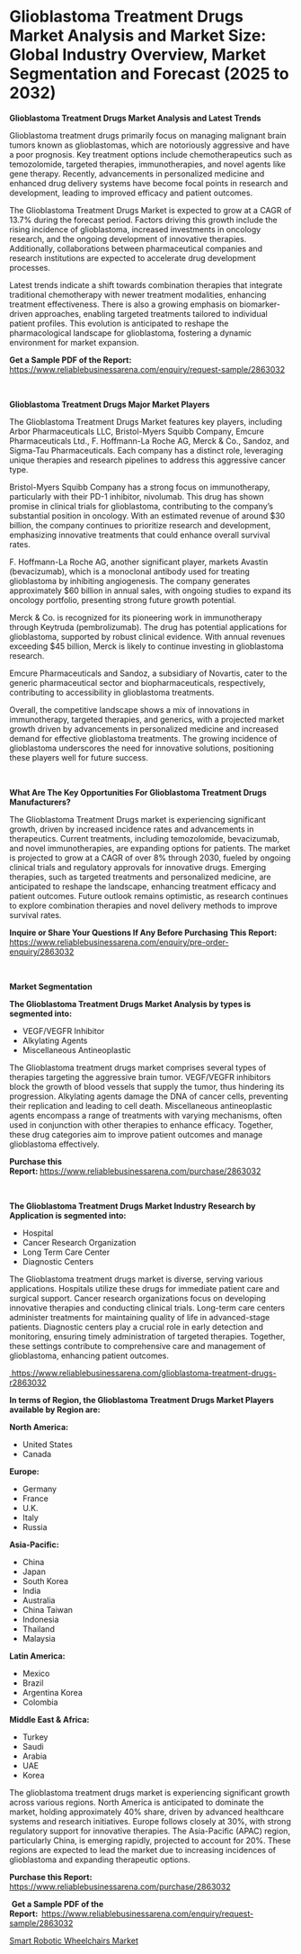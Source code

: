 <p><h1>Glioblastoma Treatment Drugs Market Analysis and Market Size: Global Industry Overview, Market Segmentation and Forecast (2025 to 2032)</h1></p><p><strong>Glioblastoma Treatment Drugs Market Analysis and Latest Trends</strong></p>
<p><p>Glioblastoma treatment drugs primarily focus on managing malignant brain tumors known as glioblastomas, which are notoriously aggressive and have a poor prognosis. Key treatment options include chemotherapeutics such as temozolomide, targeted therapies, immunotherapies, and novel agents like gene therapy. Recently, advancements in personalized medicine and enhanced drug delivery systems have become focal points in research and development, leading to improved efficacy and patient outcomes.</p><p>The Glioblastoma Treatment Drugs Market is expected to grow at a CAGR of 13.7% during the forecast period. Factors driving this growth include the rising incidence of glioblastoma, increased investments in oncology research, and the ongoing development of innovative therapies. Additionally, collaborations between pharmaceutical companies and research institutions are expected to accelerate drug development processes.</p><p>Latest trends indicate a shift towards combination therapies that integrate traditional chemotherapy with newer treatment modalities, enhancing treatment effectiveness. There is also a growing emphasis on biomarker-driven approaches, enabling targeted treatments tailored to individual patient profiles. This evolution is anticipated to reshape the pharmacological landscape for glioblastoma, fostering a dynamic environment for market expansion.</p></p>
<p><strong>Get a Sample PDF of the Report:&nbsp;</strong> <a href="https://www.reliablebusinessarena.com/enquiry/request-sample/2863032?utm_campaign=2517&utm_medium=2&utm_source=Github&utm_content=ia&utm_term=12032025&utm_id=glioblastoma-treatment-drugs">https://www.reliablebusinessarena.com/enquiry/request-sample/2863032</a></p>
<p>&nbsp;</p>
<p><strong>Glioblastoma Treatment Drugs Major Market Players</strong></p>
<p><p>The Glioblastoma Treatment Drugs Market features key players, including Arbor Pharmaceuticals LLC, Bristol-Myers Squibb Company, Emcure Pharmaceuticals Ltd., F. Hoffmann-La Roche AG, Merck & Co., Sandoz, and Sigma-Tau Pharmaceuticals. Each company has a distinct role, leveraging unique therapies and research pipelines to address this aggressive cancer type.</p><p>Bristol-Myers Squibb Company has a strong focus on immunotherapy, particularly with their PD-1 inhibitor, nivolumab. This drug has shown promise in clinical trials for glioblastoma, contributing to the company’s substantial position in oncology. With an estimated revenue of around $30 billion, the company continues to prioritize research and development, emphasizing innovative treatments that could enhance overall survival rates.</p><p>F. Hoffmann-La Roche AG, another significant player, markets Avastin (bevacizumab), which is a monoclonal antibody used for treating glioblastoma by inhibiting angiogenesis. The company generates approximately $60 billion in annual sales, with ongoing studies to expand its oncology portfolio, presenting strong future growth potential.</p><p>Merck & Co. is recognized for its pioneering work in immunotherapy through Keytruda (pembrolizumab). The drug has potential applications for glioblastoma, supported by robust clinical evidence. With annual revenues exceeding $45 billion, Merck is likely to continue investing in glioblastoma research.</p><p>Emcure Pharmaceuticals and Sandoz, a subsidiary of Novartis, cater to the generic pharmaceutical sector and biopharmaceuticals, respectively, contributing to accessibility in glioblastoma treatments.</p><p>Overall, the competitive landscape shows a mix of innovations in immunotherapy, targeted therapies, and generics, with a projected market growth driven by advancements in personalized medicine and increased demand for effective glioblastoma treatments. The growing incidence of glioblastoma underscores the need for innovative solutions, positioning these players well for future success.</p></p>
<p>&nbsp;</p>
<p><strong>What Are The Key Opportunities For Glioblastoma Treatment Drugs Manufacturers?</strong></p>
<p><p>The Glioblastoma Treatment Drugs market is experiencing significant growth, driven by increased incidence rates and advancements in therapeutics. Current treatments, including temozolomide, bevacizumab, and novel immunotherapies, are expanding options for patients. The market is projected to grow at a CAGR of over 8% through 2030, fueled by ongoing clinical trials and regulatory approvals for innovative drugs. Emerging therapies, such as targeted treatments and personalized medicine, are anticipated to reshape the landscape, enhancing treatment efficacy and patient outcomes. Future outlook remains optimistic, as research continues to explore combination therapies and novel delivery methods to improve survival rates.</p></p>
<p><strong>Inquire or Share Your Questions If Any Before Purchasing This Report:</strong> <a href="https://www.reliablebusinessarena.com/enquiry/pre-order-enquiry/2863032?utm_campaign=2517&utm_medium=2&utm_source=Github&utm_content=ia&utm_term=12032025&utm_id=glioblastoma-treatment-drugs">https://www.reliablebusinessarena.com/enquiry/pre-order-enquiry/2863032</a></p>
<p>&nbsp;</p>
<p><strong>Market Segmentation</strong></p>
<p><strong>The Glioblastoma Treatment Drugs Market Analysis by types is segmented into:</strong></p>
<p><ul><li> VEGF/VEGFR Inhibitor</li><li>Alkylating Agents</li><li>Miscellaneous Antineoplastic </li></ul></p>
<p><p>The Glioblastoma treatment drugs market comprises several types of therapies targeting the aggressive brain tumor. VEGF/VEGFR inhibitors block the growth of blood vessels that supply the tumor, thus hindering its progression. Alkylating agents damage the DNA of cancer cells, preventing their replication and leading to cell death. Miscellaneous antineoplastic agents encompass a range of treatments with varying mechanisms, often used in conjunction with other therapies to enhance efficacy. Together, these drug categories aim to improve patient outcomes and manage glioblastoma effectively.</p></p>
<p><strong>Purchase this Report:&nbsp;</strong><a href="https://www.reliablebusinessarena.com/purchase/2863032?utm_campaign=2517&utm_medium=2&utm_source=Github&utm_content=ia&utm_term=12032025&utm_id=glioblastoma-treatment-drugs">https://www.reliablebusinessarena.com/purchase/2863032</a></p>
<p>&nbsp;</p>
<p><strong>The Glioblastoma Treatment Drugs Market Industry Research by Application is segmented into:</strong></p>
<p><ul><li> Hospital</li><li>Cancer Research Organization</li><li>Long Term Care Center</li><li>Diagnostic Centers </li></ul></p>
<p><p>The Glioblastoma treatment drugs market is diverse, serving various applications. Hospitals utilize these drugs for immediate patient care and surgical support. Cancer research organizations focus on developing innovative therapies and conducting clinical trials. Long-term care centers administer treatments for maintaining quality of life in advanced-stage patients. Diagnostic centers play a crucial role in early detection and monitoring, ensuring timely administration of targeted therapies. Together, these settings contribute to comprehensive care and management of glioblastoma, enhancing patient outcomes.</p></p>
<p><a href="https://www.reliablebusinessarena.com/glioblastoma-treatment-drugs-r2863032?utm_campaign=2517&utm_medium=2&utm_source=Github&utm_content=ia&utm_term=12032025&utm_id=glioblastoma-treatment-drugs">&nbsp;https://www.reliablebusinessarena.com/glioblastoma-treatment-drugs-r2863032</a></p>
<p><strong>In terms of Region, the Glioblastoma Treatment Drugs Market Players available by Region are:</strong></p>
<p>
    <p> <strong> North America: </strong>
        <ul>
            <li>United States</li>
            <li>Canada</li>
        </ul>
        </p> 
    <p> <strong> Europe: </strong>
        <ul>
            <li>Germany</li>
            <li>France</li>
            <li>U.K.</li>
            <li>Italy</li>
            <li>Russia</li>
        </ul>
        </p> 
    <p> <strong> Asia-Pacific: </strong>
        <ul>
            <li>China</li>
            <li>Japan</li>
            <li>South Korea</li>
            <li>India</li>
            <li>Australia</li>
            <li>China Taiwan</li>
            <li>Indonesia</li>
            <li>Thailand</li>
            <li>Malaysia</li>
        </ul>
        </p> 
    <p> <strong> Latin America: </strong>
        <ul>
            <li>Mexico</li>
            <li>Brazil</li>
            <li>Argentina Korea</li>
            <li>Colombia</li>
        </ul>
        </p> 
    <p> <strong> Middle East & Africa: </strong>
        <ul>
            <li>Turkey</li>
            <li>Saudi</li>
            <li>Arabia</li>
            <li>UAE</li>
            <li>Korea</li>
        </ul>
    </p>
    </p>
<p><p>The glioblastoma treatment drugs market is experiencing significant growth across various regions. North America is anticipated to dominate the market, holding approximately 40% share, driven by advanced healthcare systems and research initiatives. Europe follows closely at 30%, with strong regulatory support for innovative therapies. The Asia-Pacific (APAC) region, particularly China, is emerging rapidly, projected to account for 20%. These regions are expected to lead the market due to increasing incidences of glioblastoma and expanding therapeutic options.</p></p>
<p><strong>Purchase this Report: </strong><a href="https://www.reliablebusinessarena.com/purchase/2863032?utm_campaign=2517&utm_medium=2&utm_source=Github&utm_content=ia&utm_term=12032025&utm_id=glioblastoma-treatment-drugs">https://www.reliablebusinessarena.com/purchase/2863032</a></p>
<p>&nbsp;<strong>Get a Sample PDF of the Report:&nbsp;&nbsp;</strong><a href="https://www.reliablebusinessarena.com/enquiry/request-sample/2863032?utm_campaign=2517&utm_medium=2&utm_source=Github&utm_content=ia&utm_term=12032025&utm_id=glioblastoma-treatment-drugs">https://www.reliablebusinessarena.com/enquiry/request-sample/2863032</a></p>
<p><strong></strong></p>
<p><p><a href="https://github.com/edacruz6/Market-Research-Report-List-1/blob/main/smart-robotic-wheelchairs-market.md?utm_campaign=2517&utm_medium=2&utm_source=Github&utm_content=ia&utm_term=12032025&utm_id=glioblastoma-treatment-drugs">Smart Robotic Wheelchairs Market</a></p></p>
